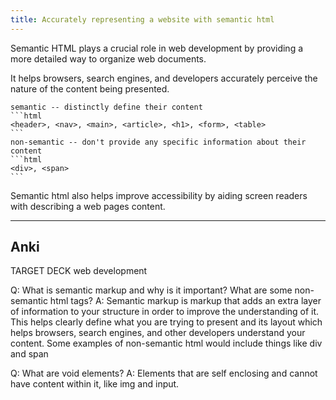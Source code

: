 ```yaml
---
title: Accurately representing a website with semantic html
---
```

Semantic HTML plays a crucial role in web development by providing a more detailed way to organize web documents.

It helps browsers, search engines, and developers accurately perceive the nature of the content being presented.

````ad-note
semantic -- distinctly define their content
```html
<header>, <nav>, <main>, <article>, <h1>, <form>, <table>
```
non-semantic -- don't provide any specific information about their content
```html
<div>, <span>
```
````

Semantic html also helps improve accessibility by aiding screen readers with describing a web pages content.

---

## Anki

TARGET DECK
web development

Q: What is semantic markup and why is it important? What are some non-semantic html tags?
A: Semantic markup is markup that adds an extra layer of information to your structure in order to improve the understanding of it. This helps clearly define what you are trying to present and its layout which helps browsers, search engines, and other developers understand your content. Some examples of non-semantic html would include things like div and span

<!--ID: 1697472412543-->

Q: What are void elements?
A: Elements that are self enclosing and cannot have content within it, like img and input.

<!--ID: 1697472546086-->

